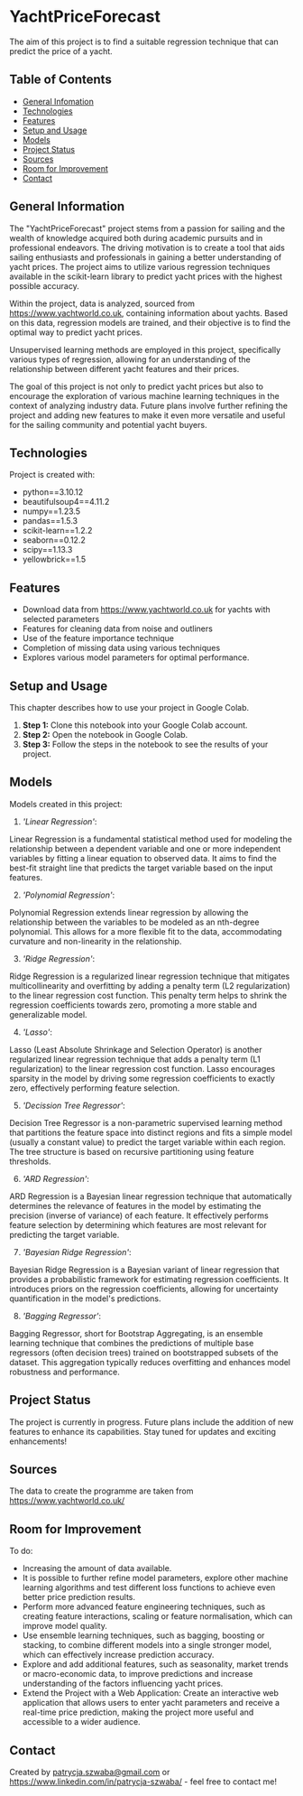 # YachtPriceForecast
The aim of this project is to find a suitable regression technique that can predict the price of a yacht.

## Table of Contents
* [General Infomation](#general-information)
* [Technologies](#technologies)
* [Features](#features)
* [Setup and Usage](#setup-and-usage)
* [Models](#models)
* [Project Status](#project-status)
* [Sources](#sources)
* [Room for Improvement](#room-for-improvement)
* [Contact](#contact)


## General Information
The "YachtPriceForecast" project stems from a passion for sailing and the wealth of knowledge acquired both during academic pursuits and in professional endeavors. The driving motivation is to create a tool that aids sailing enthusiasts and professionals in gaining a better understanding of yacht prices. The project aims to utilize various regression techniques available in the scikit-learn library to predict yacht prices with the highest possible accuracy.


Within the project, data is analyzed, sourced from https://www.yachtworld.co.uk, containing information about yachts. Based on this data, regression models are trained, and their objective is to find the optimal way to predict yacht prices.

Unsupervised learning methods are employed in this project, specifically various types of regression, allowing for an understanding of the relationship between different yacht features and their prices.


The goal of this project is not only to predict yacht prices but also to encourage the exploration of various machine learning techniques in the context of analyzing industry data. Future plans involve further refining the project and adding new features to make it even more versatile and useful for the sailing community and potential yacht buyers.


## Technologies
Project is created with:
- python==3.10.12
- beautifulsoup4==4.11.2
- numpy==1.23.5
- pandas==1.5.3
- scikit-learn==1.2.2
- seaborn==0.12.2
- scipy==1.13.3
- yellowbrick==1.5


## Features
- Download data from https://www.yachtworld.co.uk for yachts with selected parameters
- Features for cleaning data from noise and outliners
- Use of the feature importance technique
- Completion of missing data using various techniques
- Explores various model parameters for optimal performance.

## Setup and Usage

This chapter describes how to use your project in Google Colab.

1. **Step 1:** Clone this notebook into your Google Colab account.
2. **Step 2:** Open the notebook in Google Colab.
3. **Step 3:** Follow the steps in the notebook to see the results of your project.

## Models
Models created in this project:
1. *'Linear Regression'*: 

Linear Regression is a fundamental statistical method used for modeling the relationship between a dependent variable and one or more independent variables by fitting a linear equation to observed data. It aims to find the best-fit straight line that predicts the target variable based on the input features.

2. *'Polynomial Regression'*: 

Polynomial Regression extends linear regression by allowing the relationship between the variables to be modeled as an nth-degree polynomial. This allows for a more flexible fit to the data, accommodating curvature and non-linearity in the relationship.

3. *'Ridge Regression'*: 

Ridge Regression is a regularized linear regression technique that mitigates multicollinearity and overfitting by adding a penalty term (L2 regularization) to the linear regression cost function. This penalty term helps to shrink the regression coefficients towards zero, promoting a more stable and generalizable model.

4. *'Lasso'*: 

Lasso (Least Absolute Shrinkage and Selection Operator) is another regularized linear regression technique that adds a penalty term (L1 regularization) to the linear regression cost function. Lasso encourages sparsity in the model by driving some regression coefficients to exactly zero, effectively performing feature selection.

5. *'Decission Tree Regressor'*: 

Decision Tree Regressor is a non-parametric supervised learning method that partitions the feature space into distinct regions and fits a simple model (usually a constant value) to predict the target variable within each region. The tree structure is based on recursive partitioning using feature thresholds.

6. *'ARD Regression'*: 

ARD Regression is a Bayesian linear regression technique that automatically determines the relevance of features in the model by estimating the precision (inverse of variance) of each feature. It effectively performs feature selection by determining which features are most relevant for predicting the target variable.

7. *'Bayesian Ridge Regression'*: 

Bayesian Ridge Regression is a Bayesian variant of linear regression that provides a probabilistic framework for estimating regression coefficients. It introduces priors on the regression coefficients, allowing for uncertainty quantification in the model's predictions.

8. *'Bagging Regressor'*: 

Bagging Regressor, short for Bootstrap Aggregating, is an ensemble learning technique that combines the predictions of multiple base regressors (often decision trees) trained on bootstrapped subsets of the dataset. This aggregation typically reduces overfitting and enhances model robustness and performance.

## Project Status
The project is currently in progress. Future plans include the addition of new features to enhance its capabilities. Stay tuned for updates and exciting enhancements!

## Sources
The data to create the programme are taken from https://www.yachtworld.co.uk/

## Room for Improvement

To do:
- Increasing the amount of data available.
- It is possible to further refine model parameters, explore other machine learning algorithms and test different loss functions to achieve even better price prediction results.
- Perform more advanced feature engineering techniques, such as creating feature interactions, scaling or feature normalisation, which can improve model quality.
- Use ensemble learning techniques, such as bagging, boosting or stacking, to combine different models into a single stronger model, which can effectively increase prediction accuracy.
- Explore and add additional features, such as seasonality, market trends or macro-economic data, to improve predictions and increase understanding of the factors influencing yacht prices.
- Extend the Project with a Web Application: Create an interactive web application that allows users to enter yacht parameters and receive a real-time price prediction, making the project more useful and accessible to a wider audience.

## Contact
Created by patrycja.szwaba@gmail.com or https://www.linkedin.com/in/patrycja-szwaba/ - feel free to contact me!
